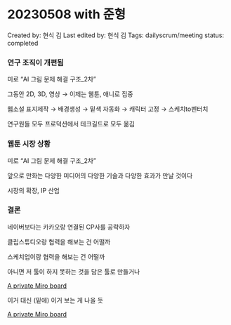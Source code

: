 # 20230508 with 준형

Created by: 현식 김
Last edited by: 현식 김
Tags: dailyscrum/meeting
status: completed

### 연구 조직이 개편됨

미로 “AI 그림 문제 해결 구조_2차”

그동안 2D, 3D, 영상 → 이제는 웹툰, 애니로 집중

웹소설 표지제작 → 배경생성 → 밑색 자동화 → 캐릭터 고정 → 스케치to펜터치

연구원들 모두 프로덕션에서 테크길드로 모두 옮김

### 웹툰 시장 상황

미로 “AI 그림 문제 해결 구조_2차”

앞으로 만화는 다양한 미디어의 다양한 기술과 다양한 효과가 만날 것이다

시장의 확장, IP 산업

### 결론

네이버보다는 카카오랑 연결된 CP사를 공략하자

클립스튜디오랑 협력을 해보는 건 어떨까

스케치업이랑 협력을 해보는 건 어떨까

아니면 저 툴이 하지 못하는 것을 담은 툴로 만들거나

[A private Miro board](https://miro.com/app/board/uXjVMMJaGqk=/?moveToWidget=3458764553687192178&cot=14)

이거 대신 (밑에) 이거 보는 게 나을 듯

[A private Miro board](https://miro.com/app/board/uXjVMGYatxc=/?share_link_id=856952906225)